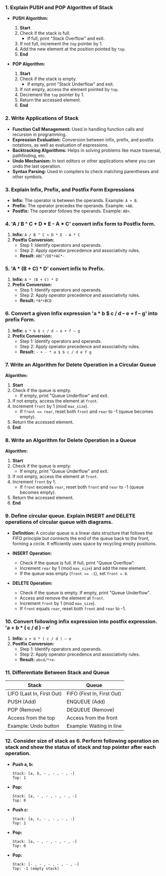 ### 1. Explain PUSH and POP Algorithm of Stack
- **PUSH Algorithm:**
  1. **Start**
  2. Check if the stack is full.
     - If full, print "Stack Overflow" and exit.
  3. If not full, increment the `top` pointer by 1.
  4. Add the new element at the position pointed by `top`.
  5. **End**

- **POP Algorithm:**
  1. **Start**
  2. Check if the stack is empty.
     - If empty, print "Stack Underflow" and exit.
  3. If not empty, access the element pointed by `top`.
  4. Decrement the `top` pointer by 1.
  5. Return the accessed element.
  6. **End**

### 2. Write Applications of Stack
- **Function Call Management:** Used in handling function calls and recursion in programming.
- **Expression Evaluation:** Conversion between infix, prefix, and postfix notations, as well as evaluation of expressions.
- **Backtracking Algorithms:** Helps in solving problems like maze traversal, pathfinding, etc.
- **Undo Mechanism:** In text editors or other applications where you can undo the last operation.
- **Syntax Parsing:** Used in compilers to check matching parentheses and other symbols.

### 3. Explain Infix, Prefix, and Postfix Form Expressions
- **Infix:** The operator is between the operands. Example: `A + B`.
- **Prefix:** The operator precedes the operands. Example: `+AB`.
- **Postfix:** The operator follows the operands. Example: `AB+`.

### 4. 'A / B ^ C + D * E - A * C' convert infix form to Postfix form.
1. **Infix:** `A / B ^ C + D * E - A * C`
2. **Postfix Conversion:**
   - Step 1: Identify operators and operands.
   - Step 2: Apply operator precedence and associativity rules.
   - **Result:** `ABC^/DE*+AC*-`

### 5. 'A * (B + C) * D' convert infix to Prefix.
1. **Infix:** `A * (B + C) * D`
2. **Prefix Conversion:**
   - Step 1: Identify operators and operands.
   - Step 2: Apply operator precedence and associativity rules.
   - **Result:** `*A*+BCD`

### 6. Convert a given Infix expression 'a * b $ c / d – e + f – g' into prefix Form.
1. **Infix:** `a * b $ c / d – e + f – g`
2. **Prefix Conversion:**
   - Step 1: Identify operators and operands.
   - Step 2: Apply operator precedence and associativity rules.
   - **Result:** `- + - * a $ b c / d e f g`

### 7. Write an Algorithm for Delete Operation in a Circular Queue
**Algorithm:**
1. **Start**
2. Check if the queue is empty.
   - If empty, print "Queue Underflow" and exit.
3. If not empty, access the element at `front`.
4. Increment `front` by 1 (mod `max_size`).
   - If `front == rear`, reset both `front` and `rear` to -1 (queue becomes empty).
5. Return the accessed element.
6. **End**

### 8. Write an Algorithm for Delete Operation in a Queue
**Algorithm:**
1. **Start**
2. Check if the queue is empty.
   - If empty, print "Queue Underflow" and exit.
3. If not empty, access the element at `front`.
4. Increment `front` by 1.
   - If `front` exceeds `rear`, reset both `front` and `rear` to -1 (queue becomes empty).
5. Return the accessed element.
6. **End**

### 9. Define circular queue. Explain INSERT and DELETE operations of circular queue with diagrams.
- **Definition:** A circular queue is a linear data structure that follows the FIFO principle but connects the end of the queue back to the front, forming a circle. It efficiently uses space by recycling empty positions.

- **INSERT Operation:**
  - Check if the queue is full. If full, print "Queue Overflow".
  - Increment `rear` by 1 (mod `max_size`) and add the new element.
  - If the queue was empty (`front == -1`), set `front = 0`.

- **DELETE Operation:**
  - Check if the queue is empty. If empty, print "Queue Underflow".
  - Access and remove the element at `front`.
  - Increment `front` by 1 (mod `max_size`).
  - If `front` equals `rear`, reset both `front` and `rear` to -1.

### 10. Convert following infix expression into postfix expression. 'a + b * ( c / d ) – e'
1. **Infix:** `a + b * ( c / d ) – e`
2. **Postfix Conversion:**
   - Step 1: Identify operators and operands.
   - Step 2: Apply operator precedence and associativity rules.
   - **Result:** `abcd/*+e-`

### 11. Differentiate Between Stack and Queue

| **Stack**                 | **Queue**                  |
| ------------------------- | -------------------------- |
| LIFO (Last In, First Out) | FIFO (First In, First Out) |
| PUSH (Add)                | ENQUEUE (Add)              |
| POP (Remove)              | DEQUEUE (Remove)           |
| Access from the top       | Access from the front      |
| Example: Undo button      | Example: Waiting in line   |
### 12. Consider size of stack as 6. Perform following operation on stack and show the status of stack and top pointer after each operation.
-  **Push a, b:**
    ```
    Stack: [a, b, - , - , - , -]
    Top: 1
    ```
  - **Pop:**
    ```
    Stack: [a, - , - , - , - , -]
    Top: 0
    ```
  - **Push c:**
    ```
    Stack: [a, c, - , - , - , -]
    Top: 1
    ```
  - **Pop:**
    ```
    Stack: [a, - , - , - , - , -]
    Top: 0
    ```
  - **Pop:**
    ```
    Stack: [- , - , - , - , - , -]
    Top: -1 (empty stack)
    ```


